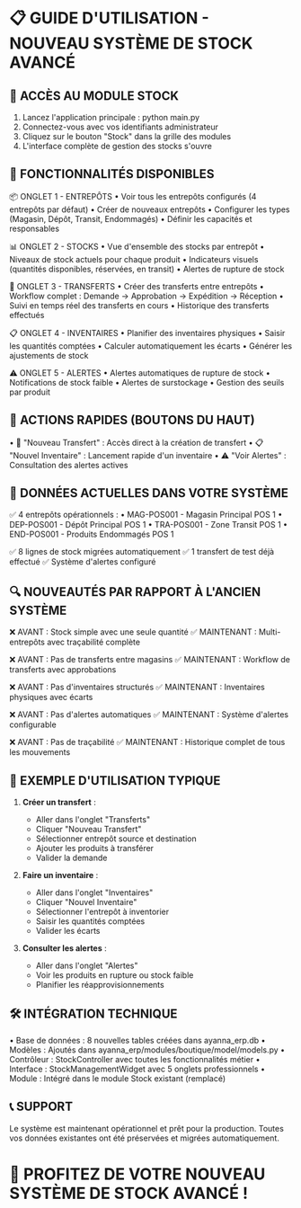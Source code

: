 📋 GUIDE D'UTILISATION - NOUVEAU SYSTÈME DE STOCK AVANCÉ
=============================================================================

🎯 ACCÈS AU MODULE STOCK
------------------------
1. Lancez l'application principale : python main.py
2. Connectez-vous avec vos identifiants administrateur
3. Cliquez sur le bouton "Stock" dans la grille des modules
4. L'interface complète de gestion des stocks s'ouvre

🔧 FONCTIONNALITÉS DISPONIBLES
------------------------------

📦 ONGLET 1 - ENTREPÔTS
• Voir tous les entrepôts configurés (4 entrepôts par défaut)
• Créer de nouveaux entrepôts
• Configurer les types (Magasin, Dépôt, Transit, Endommagés)
• Définir les capacités et responsables

📊 ONGLET 2 - STOCKS
• Vue d'ensemble des stocks par entrepôt
• Niveaux de stock actuels pour chaque produit
• Indicateurs visuels (quantités disponibles, réservées, en transit)
• Alertes de rupture de stock

🔄 ONGLET 3 - TRANSFERTS
• Créer des transferts entre entrepôts
• Workflow complet : Demande → Approbation → Expédition → Réception
• Suivi en temps réel des transferts en cours
• Historique des transferts effectués

📋 ONGLET 4 - INVENTAIRES
• Planifier des inventaires physiques
• Saisir les quantités comptées
• Calculer automatiquement les écarts
• Générer les ajustements de stock

⚠️ ONGLET 5 - ALERTES
• Alertes automatiques de rupture de stock
• Notifications de stock faible
• Alertes de surstockage
• Gestion des seuils par produit

🚀 ACTIONS RAPIDES (BOUTONS DU HAUT)
------------------------------------
• 🚚 "Nouveau Transfert" : Accès direct à la création de transfert
• 📋 "Nouvel Inventaire" : Lancement rapide d'un inventaire
• ⚠️ "Voir Alertes" : Consultation des alertes actives

💾 DONNÉES ACTUELLES DANS VOTRE SYSTÈME
---------------------------------------
✅ 4 entrepôts opérationnels :
   • MAG-POS001 - Magasin Principal POS 1
   • DEP-POS001 - Dépôt Principal POS 1
   • TRA-POS001 - Zone Transit POS 1
   • END-POS001 - Produits Endommagés POS 1

✅ 8 lignes de stock migrées automatiquement
✅ 1 transfert de test déjà effectué
✅ Système d'alertes configuré

🔍 NOUVEAUTÉS PAR RAPPORT À L'ANCIEN SYSTÈME
--------------------------------------------
❌ AVANT : Stock simple avec une seule quantité
✅ MAINTENANT : Multi-entrepôts avec traçabilité complète

❌ AVANT : Pas de transferts entre magasins
✅ MAINTENANT : Workflow de transferts avec approbations

❌ AVANT : Pas d'inventaires structurés
✅ MAINTENANT : Inventaires physiques avec écarts

❌ AVANT : Pas d'alertes automatiques
✅ MAINTENANT : Système d'alertes configurable

❌ AVANT : Pas de traçabilité
✅ MAINTENANT : Historique complet de tous les mouvements

🎯 EXEMPLE D'UTILISATION TYPIQUE
-------------------------------
1. **Créer un transfert** :
   - Aller dans l'onglet "Transferts"
   - Cliquer "Nouveau Transfert"
   - Sélectionner entrepôt source et destination
   - Ajouter les produits à transférer
   - Valider la demande

2. **Faire un inventaire** :
   - Aller dans l'onglet "Inventaires"
   - Cliquer "Nouvel Inventaire"
   - Sélectionner l'entrepôt à inventorier
   - Saisir les quantités comptées
   - Valider les écarts

3. **Consulter les alertes** :
   - Aller dans l'onglet "Alertes"
   - Voir les produits en rupture ou stock faible
   - Planifier les réapprovisionnements

🛠️ INTÉGRATION TECHNIQUE
------------------------
• Base de données : 8 nouvelles tables créées dans ayanna_erp.db
• Modèles : Ajoutés dans ayanna_erp/modules/boutique/model/models.py
• Contrôleur : StockController avec toutes les fonctionnalités métier
• Interface : StockManagementWidget avec 5 onglets professionnels
• Module : Intégré dans le module Stock existant (remplacé)

📞 SUPPORT
----------
Le système est maintenant opérationnel et prêt pour la production.
Toutes vos données existantes ont été préservées et migrées automatiquement.

🎉 PROFITEZ DE VOTRE NOUVEAU SYSTÈME DE STOCK AVANCÉ !
======================================================
